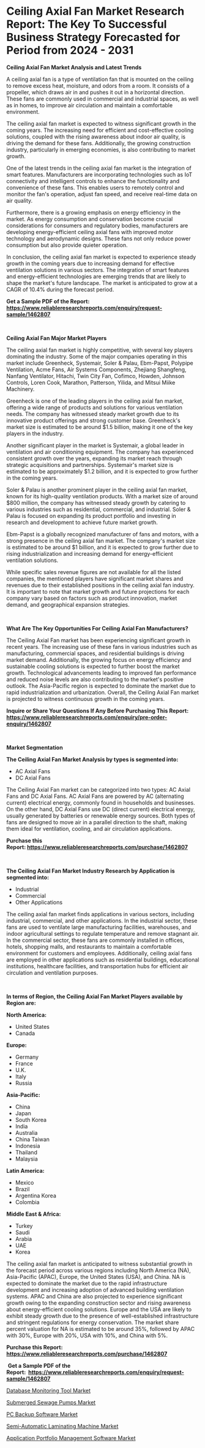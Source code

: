 <p><h1>Ceiling Axial Fan Market Research Report: The Key To Successful Business Strategy Forecasted for Period from 2024 - 2031</h1></p><p><strong>Ceiling Axial Fan Market Analysis and Latest Trends</strong></p>
<p><p>A ceiling axial fan is a type of ventilation fan that is mounted on the ceiling to remove excess heat, moisture, and odors from a room. It consists of a propeller, which draws air in and pushes it out in a horizontal direction. These fans are commonly used in commercial and industrial spaces, as well as in homes, to improve air circulation and maintain a comfortable environment.</p><p>The ceiling axial fan market is expected to witness significant growth in the coming years. The increasing need for efficient and cost-effective cooling solutions, coupled with the rising awareness about indoor air quality, is driving the demand for these fans. Additionally, the growing construction industry, particularly in emerging economies, is also contributing to market growth.</p><p>One of the latest trends in the ceiling axial fan market is the integration of smart features. Manufacturers are incorporating technologies such as IoT connectivity and intelligent controls to enhance the functionality and convenience of these fans. This enables users to remotely control and monitor the fan's operation, adjust fan speed, and receive real-time data on air quality.</p><p>Furthermore, there is a growing emphasis on energy efficiency in the market. As energy consumption and conservation become crucial considerations for consumers and regulatory bodies, manufacturers are developing energy-efficient ceiling axial fans with improved motor technology and aerodynamic designs. These fans not only reduce power consumption but also provide quieter operation.</p><p>In conclusion, the ceiling axial fan market is expected to experience steady growth in the coming years due to increasing demand for effective ventilation solutions in various sectors. The integration of smart features and energy-efficient technologies are emerging trends that are likely to shape the market's future landscape. The market is anticipated to grow at a CAGR of 10.4% during the forecast period.</p></p>
<p><strong>Get a Sample PDF of the Report:&nbsp; <a href="https://www.reliableresearchreports.com/enquiry/request-sample/1462807">https://www.reliableresearchreports.com/enquiry/request-sample/1462807</a></strong></p>
<p>&nbsp;</p>
<p><strong>Ceiling Axial Fan Major Market Players</strong></p>
<p><p>The ceiling axial fan market is highly competitive, with several key players dominating the industry. Some of the major companies operating in this market include Greenheck, Systemair, Soler & Palau, Ebm-Papst, Polypipe Ventilation, Acme Fans, Air Systems Components, Zhejiang Shangfeng, Nanfang Ventilator, Hitachi, Twin City Fan, Cofimco, Howden, Johnson Controls, Loren Cook, Marathon, Patterson, Yilida, and Mitsui Miike Machinery. </p><p>Greenheck is one of the leading players in the ceiling axial fan market, offering a wide range of products and solutions for various ventilation needs. The company has witnessed steady market growth due to its innovative product offerings and strong customer base. Greenheck's market size is estimated to be around $1.5 billion, making it one of the key players in the industry. </p><p>Another significant player in the market is Systemair, a global leader in ventilation and air conditioning equipment. The company has experienced consistent growth over the years, expanding its market reach through strategic acquisitions and partnerships. Systemair's market size is estimated to be approximately $1.2 billion, and it is expected to grow further in the coming years.</p><p>Soler & Palau is another prominent player in the ceiling axial fan market, known for its high-quality ventilation products. With a market size of around $800 million, the company has witnessed steady growth by catering to various industries such as residential, commercial, and industrial. Soler & Palau is focused on expanding its product portfolio and investing in research and development to achieve future market growth.</p><p>Ebm-Papst is a globally recognized manufacturer of fans and motors, with a strong presence in the ceiling axial fan market. The company's market size is estimated to be around $1 billion, and it is expected to grow further due to rising industrialization and increasing demand for energy-efficient ventilation solutions.</p><p>While specific sales revenue figures are not available for all the listed companies, the mentioned players have significant market shares and revenues due to their established positions in the ceiling axial fan industry. It is important to note that market growth and future projections for each company vary based on factors such as product innovation, market demand, and geographical expansion strategies.</p></p>
<p>&nbsp;</p>
<p><strong>What Are The Key Opportunities For Ceiling Axial Fan Manufacturers?</strong></p>
<p><p>The Ceiling Axial Fan market has been experiencing significant growth in recent years. The increasing use of these fans in various industries such as manufacturing, commercial spaces, and residential buildings is driving market demand. Additionally, the growing focus on energy efficiency and sustainable cooling solutions is expected to further boost the market growth. Technological advancements leading to improved fan performance and reduced noise levels are also contributing to the market's positive outlook. The Asia-Pacific region is expected to dominate the market due to rapid industrialization and urbanization. Overall, the Ceiling Axial Fan market is projected to witness continuous growth in the coming years.</p></p>
<p><strong>Inquire or Share Your Questions If Any Before Purchasing This Report: <a href="https://www.reliableresearchreports.com/enquiry/pre-order-enquiry/1462807">https://www.reliableresearchreports.com/enquiry/pre-order-enquiry/1462807</a></strong></p>
<p>&nbsp;</p>
<p><strong>Market Segmentation</strong></p>
<p><strong>The Ceiling Axial Fan Market Analysis by types is segmented into:</strong></p>
<p><ul><li>AC Axial Fans</li><li>DC Axial Fans</li></ul></p>
<p><p>The Ceiling Axial Fan market can be categorized into two types: AC Axial Fans and DC Axial Fans. AC Axial Fans are powered by AC (alternating current) electrical energy, commonly found in households and businesses. On the other hand, DC Axial Fans use DC (direct current) electrical energy, usually generated by batteries or renewable energy sources. Both types of fans are designed to move air in a parallel direction to the shaft, making them ideal for ventilation, cooling, and air circulation applications.</p></p>
<p><strong>Purchase this Report:&nbsp;<a href="https://www.reliableresearchreports.com/purchase/1462807">https://www.reliableresearchreports.com/purchase/1462807</a></strong></p>
<p>&nbsp;</p>
<p><strong>The Ceiling Axial Fan Market Industry Research by Application is segmented into:</strong></p>
<p><ul><li>Industrial</li><li>Commercial</li><li>Other Applications</li></ul></p>
<p><p>The ceiling axial fan market finds applications in various sectors, including industrial, commercial, and other applications. In the industrial sector, these fans are used to ventilate large manufacturing facilities, warehouses, and indoor agricultural settings to regulate temperature and remove stagnant air. In the commercial sector, these fans are commonly installed in offices, hotels, shopping malls, and restaurants to maintain a comfortable environment for customers and employees. Additionally, ceiling axial fans are employed in other applications such as residential buildings, educational institutions, healthcare facilities, and transportation hubs for efficient air circulation and ventilation purposes.</p></p>
<p>&nbsp;</p>
<p><strong>In terms of Region, the Ceiling Axial Fan Market Players available by Region are:</strong></p>
<p>
    <p> <strong> North America: </strong>
        <ul>
            <li>United States</li>
            <li>Canada</li>
        </ul>
        </p> 
    <p> <strong> Europe: </strong>
        <ul>
            <li>Germany</li>
            <li>France</li>
            <li>U.K.</li>
            <li>Italy</li>
            <li>Russia</li>
        </ul>
        </p> 
    <p> <strong> Asia-Pacific: </strong>
        <ul>
            <li>China</li>
            <li>Japan</li>
            <li>South Korea</li>
            <li>India</li>
            <li>Australia</li>
            <li>China Taiwan</li>
            <li>Indonesia</li>
            <li>Thailand</li>
            <li>Malaysia</li>
        </ul>
        </p> 
    <p> <strong> Latin America: </strong>
        <ul>
            <li>Mexico</li>
            <li>Brazil</li>
            <li>Argentina Korea</li>
            <li>Colombia</li>
        </ul>
        </p> 
    <p> <strong> Middle East & Africa: </strong>
        <ul>
            <li>Turkey</li>
            <li>Saudi</li>
            <li>Arabia</li>
            <li>UAE</li>
            <li>Korea</li>
        </ul>
    </p>
    </p>
<p><p>The ceiling axial fan market is anticipated to witness substantial growth in the forecast period across various regions including North America (NA), Asia-Pacific (APAC), Europe, the United States (USA), and China. NA is expected to dominate the market due to the rapid infrastructure development and increasing adoption of advanced building ventilation systems. APAC and China are also projected to experience significant growth owing to the expanding construction sector and rising awareness about energy-efficient cooling solutions. Europe and the USA are likely to exhibit steady growth due to the presence of well-established infrastructure and stringent regulations for energy conservation. The market share percent valuation for NA is estimated to be around 35%, followed by APAC with 30%, Europe with 20%, USA with 10%, and China with 5%.</p></p>
<p><strong>Purchase this Report: <a href="https://www.reliableresearchreports.com/purchase/1462807">https://www.reliableresearchreports.com/purchase/1462807</a></strong></p>
<p>&nbsp;<strong>Get a Sample PDF of the Report:&nbsp;&nbsp;<a href="https://www.reliableresearchreports.com/enquiry/request-sample/1462807">https://www.reliableresearchreports.com/enquiry/request-sample/1462807</a></strong></p>
<p><strong></strong></p>
<p><p><a href="https://medium.com/@juansmith1961/database-monitoring-tool-market-analysis-its-cagr-market-segmentation-and-global-industry-0702f2a0a95e">Database Monitoring Tool Market</a></p><p><a href="https://github.com/merzlyukov93/Market-Research-Report-List-2/blob/main/submerged-sewage-pumps-market.md">Submerged Sewage Pumps Market</a></p><p><a href="https://medium.com/@juansmith1961/pc-backup-software-market-the-key-to-successful-business-strategy-forecast-till-2030-32b9024c9bf6">PC Backup Software Market</a></p><p><a href="https://github.com/melchekhinf/Market-Research-Report-List-2/blob/main/semi-automatic-laminating-machine-market.md">Semi-Automatic Laminating Machine Market</a></p><p><a href="https://medium.com/@juansmith1961/analyzing-application-portfolio-management-software-market-global-industry-perspective-and-2367ab419fb3">Application Portfolio Management Software Market</a></p></p>